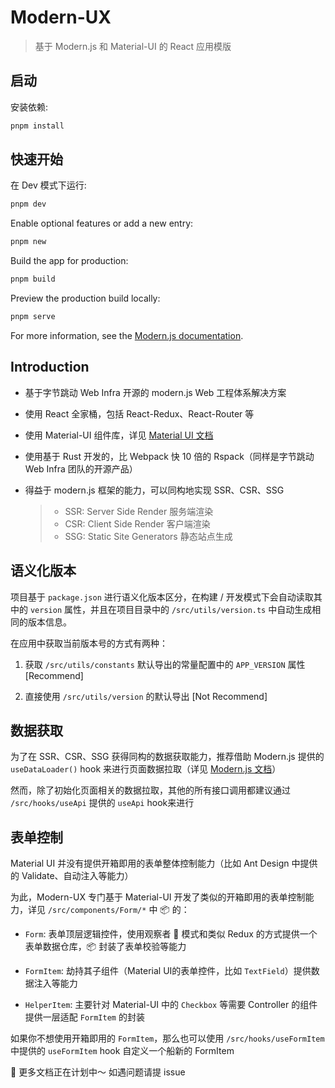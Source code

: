 # Modern-UX

> 基于 Modern.js 和 Material-UI 的 React 应用模版

## 启动

安装依赖:

```bash
pnpm install
```

## 快速开始

在 Dev 模式下运行:

```bash
pnpm dev
```

Enable optional features or add a new entry:

```bash
pnpm new
```

Build the app for production:

```bash
pnpm build
```

Preview the production build locally:

```bash
pnpm serve
```

For more information, see the [Modern.js documentation](https://modernjs.dev/en).

## Introduction

- 基于字节跳动 Web Infra 开源的 modern.js Web 工程体系解决方案

- 使用 React 全家桶，包括 React-Redux、React-Router 等

- 使用 Material-UI 组件库，详见 [Material UI 文档](https://mui.com/material-ui/all-components/)

- 使用基于 Rust 开发的，比 Webpack 快 10 倍的 Rspack（同样是字节跳动 Web Infra 团队的开源产品）

- 得益于 modern.js 框架的能力，可以同构地实现 SSR、CSR、SSG

  > - SSR: Server Side Render 服务端渲染
  > - CSR: Client Side Render 客户端渲染
  > - SSG: Static Site Generators 静态站点生成

## 语义化版本

项目基于 `package.json` 进行语义化版本区分，在构建 / 开发模式下会自动读取其中的 `version` 属性，并且在项目目录中的 `/src/utils/version.ts` 中自动生成相同的版本信息。

在应用中获取当前版本号的方式有两种：

1. 获取 `/src/utils/constants` 默认导出的常量配置中的 `APP_VERSION` 属性 [Recommend]

2. 直接使用 `/src/utils/version` 的默认导出 [Not Recommend]

## 数据获取

为了在 SSR、CSR、SSG 获得同构的数据获取能力，推荐借助 Modern.js 提供的 `useDataLoader()` hook 来进行页面数据拉取（详见 [Modern.js 文档](https://modernjs.dev/)）

然而，除了初始化页面相关的数据拉取，其他的所有接口调用都建议通过 `/src/hooks/useApi` 提供的 `useApi` hook来进行

## 表单控制

Material UI 并没有提供开箱即用的表单整体控制能力（比如 Ant Design 中提供的 Validate、自动注入等能力）

为此，Modern-UX 专门基于 Material-UI 开发了类似的开箱即用的表单控制能力，详见 `/src/components/Form/*` 中 📦 的：

- `Form`: 表单顶层逻辑控件，使用观察者 👀 模式和类似 Redux 的方式提供一个表单数据仓库，📦 封装了表单校验等能力

- `FormItem`: 劫持其子组件（Material UI的表单控件，比如 `TextField`）提供数据注入等能力

- `HelperItem`: 主要针对 Material-UI 中的 `Checkbox` 等需要 Controller 的组件提供一层适配 `FormItem` 的封装

如果你不想使用开箱即用的 `FormItem`，那么也可以使用 `/src/hooks/useFormItem` 中提供的 `useFormItem` hook 自定义一个船新的 FormItem


🌟 更多文档正在计划中～ 如遇问题请提 issue
